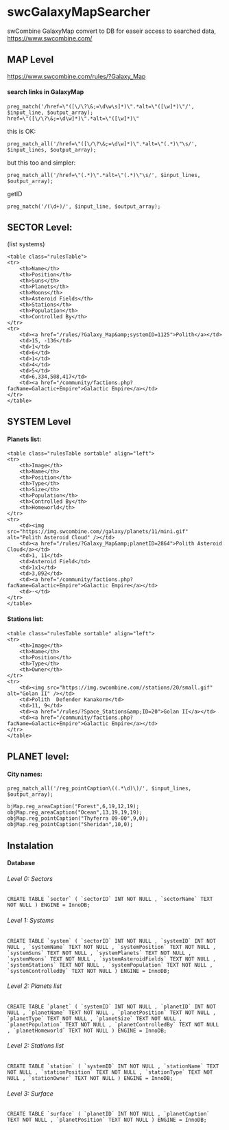# swcGalaxyMapSearcher
swCombine GalaxyMap convert to DB for easeir access to searched data, https://www.swcombine.com/

## MAP Level
https://www.swcombine.com/rules/?Galaxy_Map

#### search links in GalaxyMap
```
preg_match('/href=\"([\/\?\&;=\d\w\s]*)\".*alt=\"([\w]*)\"/', $input_line, $output_array);
href=\"([\/\?\&;=\d\w]*)\".*alt=\"([\w]*)\"
```
this is OK:
```
preg_match_all('/href=\"([\/\?\&;=\d\w]*)\".*alt=\"(.*)\"\s/', $input_lines, $output_array);
```
but this too and simpler:
```
preg_match_all('/href=\"(.*)\".*alt=\"(.*)\"\s/', $input_lines, $output_array);
```
getID
```
preg_match('/(\d+)/', $input_line, $output_array);
```

## SECTOR Level:
(list systems)
```
<table class="rulesTable">
<tr>
	<th>Name</th>
	<th>Position</th>
	<th>Suns</th>
	<th>Planets</th>
	<th>Moons</th>
	<th>Asteroid Fields</th>
	<th>Stations</th>
	<th>Population</th>
	<th>Controlled By</th>
</tr>
<tr>
	<td><a href="/rules/?Galaxy_Map&amp;systemID=1125">Polith</a></td>
	<td>15, -136</td>
	<td>1</td>
	<td>6</td>
	<td>1</td>
	<td>4</td>
	<td>5</td>
	<td>6,334,508,417</td>
	<td><a href="/community/factions.php?facName=Galactic+Empire">Galactic Empire</a></td>
</tr>
</table>
```

## SYSTEM Level
#### Planets list:
```
<table class="rulesTable sortable" align="left">
<tr>
    <th>Image</th>
    <th>Name</th>
    <th>Position</th>
    <th>Type</th>
    <th>Size</th>
    <th>Population</th>
    <th>Controlled By</th>
    <th>Homeworld</th>
</tr>
<tr>
    <td><img src="https://img.swcombine.com//galaxy/planets/11/mini.gif" alt="Polith Asteroid Cloud" /></td>
    <td><a href="/rules/?Galaxy_Map&amp;planetID=2864">Polith Asteroid Cloud</a></td>
    <td>1, 11</td>
    <td>Asteroid Field</td>
    <td>1x1</td>
    <td>3,092</td>
    <td><a href="/community/factions.php?facName=Galactic+Empire">Galactic Empire</a></td>
    <td>-</td>
</tr>
</table>
```
#### Stations list:
```
<table class="rulesTable sortable" align="left">
<tr>
    <th>Image</th>
    <th>Name</th>
    <th>Position</th>
    <th>Type</th>
    <th>Owner</th>
</tr>
<tr>
    <td><img src="https://img.swcombine.com//stations/20/small.gif" alt="Golan II" /></td>
    <td>Polith  Defender Kanakorm</td>
    <td>11, 9</td>
    <td><a href="/rules/?Space_Stations&amp;ID=20">Golan II</a></td>
    <td><a href="/community/factions.php?facName=Galactic+Empire">Galactic Empire</a></td>
</tr>
</table>
```
## PLANET level:
#### City names:
```
preg_match_all('/reg_pointCaption\((.*\d)\)/', $input_lines, $output_array);
```

```
bjMap.reg_areaCaption("Forest",6,19,12,19);
objMap.reg_areaCaption("Ocean",13,19,19,19);
objMap.reg_pointCaption("Thyferra 09-00",9,0);
objMap.reg_pointCaption("Sheridan",10,0);
```

## Instalation

#### Database
###### Level 0: Sectors
```
CREATE TABLE `sector` ( `sectorID` INT NOT NULL , `sectorName` TEXT NOT NULL ) ENGINE = InnoDB; 
```
###### Level 1: Systems
```
CREATE TABLE `system` ( `sectorID` INT NOT NULL , `systemID` INT NOT NULL , `systemName` TEXT NOT NULL , `systemPosition` TEXT NOT NULL , `systemSuns` TEXT NOT NULL , `systemPlanets` TEXT NOT NULL , `systemMoons` TEXT NOT NULL , `systemAsteroidFields` TEXT NOT NULL , `systemStations` TEXT NOT NULL , `systemPopulation` TEXT NOT NULL , `systemControlledBy` TEXT NOT NULL ) ENGINE = InnoDB; 
```
###### Level 2: Planets list
```
CREATE TABLE `planet` ( `systemID` INT NOT NULL , `planetID` INT NOT NULL , `planetName` TEXT NOT NULL , `planetPosition` TEXT NOT NULL , `planetType` TEXT NOT NULL , `planetSize` TEXT NOT NULL , `planetPopulation` TEXT NOT NULL , `planetControlledBy` TEXT NOT NULL , `planetHomeworld` TEXT NOT NULL ) ENGINE = InnoDB; 
```
###### Level 2: Stations list
```
CREATE TABLE `station` ( `systemID` INT NOT NULL , `stationName` TEXT NOT NULL , `stationPosition` TEXT NOT NULL , `stationType` TEXT NOT NULL , `stationOwner` TEXT NOT NULL ) ENGINE = InnoDB; 
```
###### Level 3: Surface
```
CREATE TABLE `surface` ( `planetID` INT NOT NULL , `planetCaption` TEXT NOT NULL , `planetPosition` TEXT NOT NULL ) ENGINE = InnoDB; 
```
